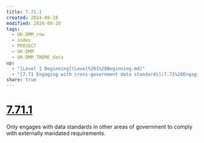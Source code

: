 ```yaml
---
title: 7.71.1
created: 2024-08-28
modified: 2024-08-28
tags:
  - UK-DMM_row
  - index
  - PROJECT
  - UK-DMM
  - UK-DMM_THEME_data
up:
  - "[Level 1 Beginning](Level%201%20Beginning.md)"
  - "[7.71 Engaging with cross-government data standards](7.71%20Engaging%20with%20cross-government%20data%20standards.md)"
share: true
---
```

# [7.71.1](7.71.1.md)

Only engages with data standards in other areas of government to comply with externally mandated requirements.
